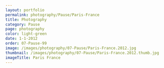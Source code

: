 ```yaml
---
layout: portfolio
permalink: photography/Pause/Paris-France
title: Photography
category: Pause
page: photography
color: light-green
date: 1-1-2012
order: 07-Pause-99
image: /images/photography/07-Pause/Paris-France.2012.jpg
thumbnail: /images/photography/07-Pause/Paris-France.2012.thumb.jpg
imageTitle: Paris France
---
```

